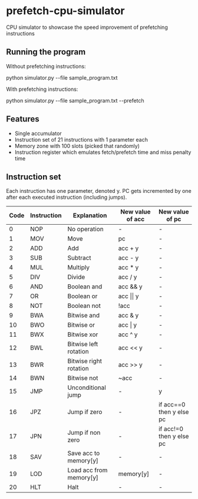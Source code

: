 # prefetch-cpu-simulator
CPU simulator to showcase the speed improvement of prefetching instructions

## Running the program
Without prefetching instructions:

python simulator.py --file sample_program.txt 

With prefetching instructions:

python simulator.py --file sample_program.txt --prefetch

## Features
- Single accumulator
- Instruction set of 21 instructions with 1 parameter each
- Memory zone with 100 slots (picked that randomly)
- Instruction register which emulates fetch/prefetch time and miss penalty time

## Instruction set
Each instruction has one parameter, denoted y. PC gets incremented by one after each executed instruction (including jumps).

| Code | Instruction | Explanation | New value of acc | New value of pc |
|---|---|---|---|---|
| 0 | NOP | No operation | - | - |
| 1 | MOV | Move | pc | - |
| 2 | ADD | Add | acc + y | - |
| 3 | SUB | Subtract | acc - y | - |
| 4 | MUL | Multiply | acc \* y | - |
| 5 | DIV | Divide | acc / y | - |
| 6 | AND | Boolean and | acc && y | - |
| 7 | OR | Boolean or | acc \|\| y | - |
| 8 | NOT | Boolean not | !acc | - |
| 9 | BWA | Bitwise and | acc & y | - |
| 10 | BWO | Bitwise or | acc \| y | - |
| 11 | BWX | Bitwise xor | acc ^ y | - |
| 12 | BWL | Bitwise left rotation | acc << y | - |
| 13 | BWR | Bitwise right rotation | acc >> y | - |
| 14 | BWN | Bitwise not | ~acc | - |
| 15 | JMP | Unconditional jump | - | y |
| 16 | JPZ | Jump if zero | - | if acc==0 then y else pc |
| 17 | JPN | Jump if non zero | - | if acc!=0 then y else pc |
| 18 | SAV | Save acc to memory[y] | - | - |
| 19 | LOD | Load acc from memory[y] | memory[y] | - |
| 20 | HLT | Halt | - | - |
